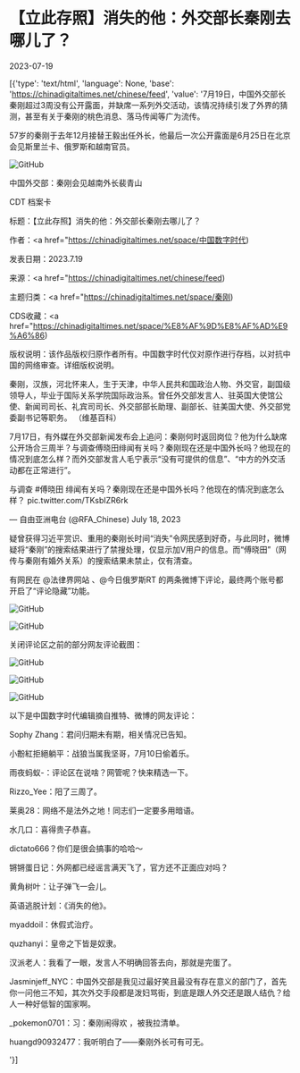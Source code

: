 # 【立此存照】消失的他：外交部长秦刚去哪儿了？

2023-07-19

[{'type': 'text/html', 'language': None, 'base': 'https://chinadigitaltimes.net/chinese/feed', 'value': '7月19日，中国外交部长秦刚超过3周没有公开露面，并缺席一系列外交活动，该情况持续引发了外界的猜测，甚至有关于秦刚的桃色消息、落马传闻等广为流传。

57岁的秦刚于去年12月接替王毅出任外长，他最后一次公开露面是6月25日在北京会见斯里兰卡、俄罗斯和越南官员。

![GitHub](https://chinadigitaltimes.net/chinese/files/2023/07/image-1689730934387.png)

中国外交部：秦刚会见越南外长裴青山



CDT 档案卡

标题：【立此存照】消失的他：外交部长秦刚去哪儿了？

作者：<a href="https://chinadigitaltimes.net/space/中国数字时代)

发表日期：2023.7.19

来源：<a href="https://chinadigitaltimes.net/chinese/feed)

主题归类：<a href="https://chinadigitaltimes.net/space/秦刚)

CDS收藏：<a href="https://chinadigitaltimes.net/space/%E8%AF%9D%E8%AF%AD%E9%A6%86)

版权说明：该作品版权归原作者所有。中国数字时代仅对原作进行存档，以对抗中国的网络审查。详细版权说明。







秦刚，汉族，河北怀来人，生于天津，中华人民共和国政治人物、外交官，副国级领导人，毕业于国际关系学院国际政治系。曾任外交部发言人、驻英国大使馆公使、新闻司司长、礼宾司司长、外交部部长助理、副部长、驻美国大使、外交部党委副书记等职务。 （维基百科）



7月17日，有外媒在外交部新闻发布会上追问：秦刚何时返回岗位？他为什么缺席公开场合三周半？与调查傅晓田绯闻有关吗？秦刚现在还是中国外长吗？他现在的情况到底怎么样？而外交部发言人毛宁表示“没有可提供的信息”、“中方的外交活动都在正常进行”。



与调查 #傅晓田 绯闻有关吗？秦刚现在还是中国外长吗？他现在的情况到底怎么样？ pic.twitter.com/TKsbIZR6rk

&mdash; 自由亚洲电台 (@RFA_Chinese) July 18, 2023



疑曾获得习近平赏识、重用的秦刚长时间“消失”令网民感到好奇，与此同时，微博疑将“秦刚”的搜索结果进行了禁搜处理，仅显示加V用户的信息。而“傅晓田”（网传与秦刚有婚外关系）的搜索结果未禁止，仅有清查。

有网民在 @法律界网站 、@今日俄罗斯RT 的两条微博下评论，最终两个账号都开启了“评论隐藏”功能。

![GitHub](https://chinadigitaltimes.net/chinese/files/2023/07/image-1689731026965.png)

![GitHub](https://chinadigitaltimes.net/chinese/files/2023/07/image-1689733510057.png)

关闭评论区之前的部分网友评论截图：

![GitHub](https://chinadigitaltimes.net/chinese/files/2023/07/image-1689733655886.png)

![GitHub](https://chinadigitaltimes.net/chinese/files/2023/07/image-1689733693422.png)

![GitHub](https://chinadigitaltimes.net/chinese/files/2023/07/image-1689733764753.png)

以下是中国数字时代编辑摘自推特、微博的网友评论：



Sophy Zhang：君问归期未有期，相关情况已告知。

小黺紅拒絕躺平：战狼当属我坚哥，7月10日偷着乐。

雨夜蚂蚁-：评论区在说啥？网管呢？快来精选一下。

Rizzo_Yee：阳了三周了。

莱奥28：网络不是法外之地！同志们一定要多用暗语。

水几口：喜得贵子恭喜。

dictato666？你们是很会搞事的哈哈～

锵锵蛋日记：外网都已经谣言满天飞了，官方还不正面应对吗？

黄角树叶：让子弹飞一会儿。

英语逃脱计划：《消失的他》。

myaddoil：休假式治疗。

quzhanyi：皇帝之下皆是奴隶。

汉派老人：我看了一眼，发言人不明确回答去向，那就是完蛋了。

Jasminjeff_NYC：中国外交部是我见过最好笑且最没有存在意义的部门了，首先你一问他三不知，其次外交手段都是泼妇骂街，到底是跟人外交还是跟人结仇？给人一种好低智的国家啊。

_pokemon0701：习：秦刚闹得欢 ，被我拉清单。

huangd90932477：我听明白了——秦刚外长可有可无。

'}]